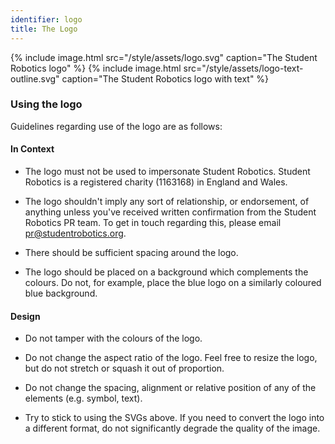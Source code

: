 ```yaml
---
identifier: logo
title: The Logo
---
```


{% include image.html src="/style/assets/logo.svg" caption="The Student Robotics logo" %}
{% include image.html src="/style/assets/logo-text-outline.svg" caption="The Student Robotics logo with text" %}

### Using the logo

Guidelines regarding use of the logo are as follows:

#### In Context

* The logo must not be used to impersonate Student Robotics. Student Robotics 
  is a registered charity (1163168) in England and Wales.

* The logo shouldn't imply any sort of relationship, or endorsement, of anything
  unless you've received written confirmation from the Student Robotics PR team.
  To get in touch regarding this, please email 
  [pr@studentrobotics.org](mailto:pr@studentrobotics.org).

* There should be sufficient spacing around the logo.

* The logo should be placed on a background which complements the colours. Do
  not, for example, place the blue logo on a similarly coloured blue background.

#### Design

* Do not tamper with the colours of the logo.

* Do not change the aspect ratio of the logo. Feel free to resize the logo, but 
  do not stretch or squash it out of proportion.

* Do not change the spacing, alignment or relative position of any of the 
  elements (e.g. symbol, text).
  
* Try to stick to using the SVGs above. If you need to convert the logo into a 
  different format, do not significantly degrade the quality of the image.
